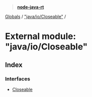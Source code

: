 > **[node-java-rt](../README.md)**

[Globals](../README.md) / ["java/io/Closeable"](_java_io_closeable_.md) /

# External module: "java/io/Closeable"

## Index

### Interfaces

* [Closeable](../interfaces/_java_io_closeable_.closeable.md)